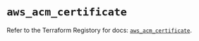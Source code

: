 # `aws_acm_certificate`

Refer to the Terraform Registory for docs: [`aws_acm_certificate`](https://registry.terraform.io/providers/hashicorp/aws/5.28.0/docs/resources/acm_certificate).
